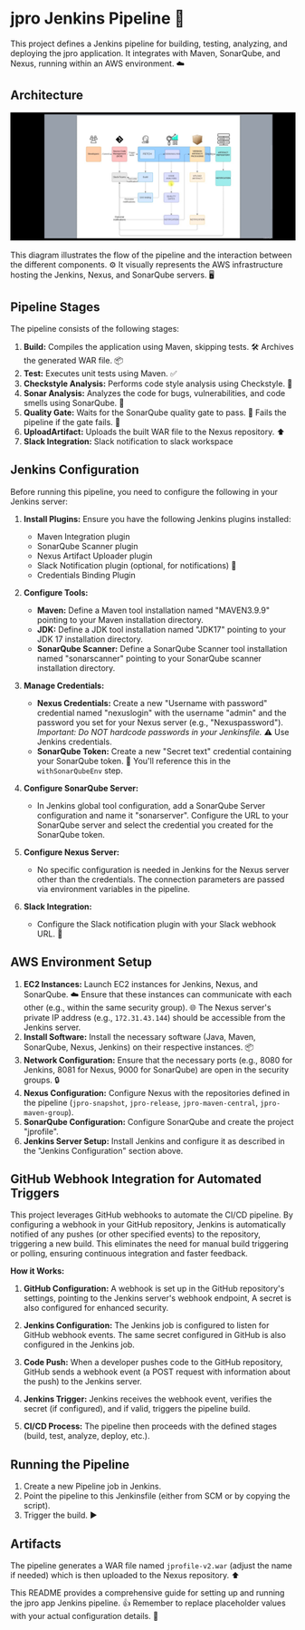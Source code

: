 # jpro Jenkins Pipeline 🚀

This project defines a Jenkins pipeline for building, testing, analyzing, and deploying the jpro application. It integrates with Maven, SonarQube, and Nexus, running within an AWS environment. ☁️

## Architecture

![Architecture Diagram](https://github.com/abdoelwaly/ci-jenkins-nexus-sonarq/blob/0573498c003e60985d94c182afa9b3dccffeb4b2/architectures/WhatsApp%20Image%202025-02-07%20at%2018.16.18_56b175b4.jpg) 

This diagram illustrates the flow of the pipeline and the interaction between the different components. ⚙️ It visually represents the AWS infrastructure hosting the Jenkins, Nexus, and SonarQube servers. 🖥️

## Pipeline Stages

The pipeline consists of the following stages:

1.  **Build:** Compiles the application using Maven, skipping tests. 🛠️ Archives the generated WAR file. 📦
2.  **Test:** Executes unit tests using Maven. ✅
3.  **Checkstyle Analysis:** Performs code style analysis using Checkstyle. 🧐
4.  **Sonar Analysis:** Analyzes the code for bugs, vulnerabilities, and code smells using SonarQube. 🐞
5.  **Quality Gate:** Waits for the SonarQube quality gate to pass. 🚦 Fails the pipeline if the gate fails. 🛑
6.  **UploadArtifact:** Uploads the built WAR file to the Nexus repository. ⬆️
7.  **Slack Integration:** Slack notification to slack workspace

## Jenkins Configuration

Before running this pipeline, you need to configure the following in your Jenkins server:

1.  **Install Plugins:** Ensure you have the following Jenkins plugins installed:
    *   Maven Integration plugin
    *   SonarQube Scanner plugin
    *   Nexus Artifact Uploader plugin
    *   Slack Notification plugin (optional, for notifications) 🔔
    *   Credentials Binding Plugin

2.  **Configure Tools:**
    *   **Maven:** Define a Maven tool installation named "MAVEN3.9.9" pointing to your Maven installation directory.
    *   **JDK:** Define a JDK tool installation named "JDK17" pointing to your JDK 17 installation directory.
    *   **SonarQube Scanner:** Define a SonarQube Scanner tool installation named "sonarscanner" pointing to your SonarQube scanner installation directory.

3.  **Manage Credentials:**
    *   **Nexus Credentials:** Create a new "Username with password" credential named "nexuslogin" with the username "admin" and the password you set for your Nexus server (e.g., "Nexuspassword"). *Important:  Do NOT hardcode passwords in your Jenkinsfile.* ⚠️ Use Jenkins credentials.
    *   **SonarQube Token:** Create a new "Secret text" credential containing your SonarQube token. 🔑 You'll reference this in the `withSonarQubeEnv` step.

4.  **Configure SonarQube Server:**
    *   In Jenkins global tool configuration, add a SonarQube Server configuration and name it "sonarserver". Configure the URL to your SonarQube server and select the credential you created for the SonarQube token.

5.  **Configure Nexus Server:**
    *   No specific configuration is needed in Jenkins for the Nexus server other than the credentials. The connection parameters are passed via environment variables in the pipeline.

6.  **Slack Integration:**
    *   Configure the Slack notification plugin with your Slack webhook URL. 💬

## AWS Environment Setup

1.  **EC2 Instances:** Launch EC2 instances for Jenkins, Nexus, and SonarQube. ☁️ Ensure that these instances can communicate with each other (e.g., within the same security group). 🌐 The Nexus server's private IP address (e.g., `172.31.43.144`) should be accessible from the Jenkins server.
2.  **Install Software:** Install the necessary software (Java, Maven, SonarQube, Nexus, Jenkins) on their respective instances. 📦
3.  **Network Configuration:** Ensure that the necessary ports (e.g., 8080 for Jenkins, 8081 for Nexus, 9000 for SonarQube) are open in the security groups. 🔒
4.  **Nexus Configuration:** Configure Nexus with the repositories defined in the pipeline (`jpro-snapshot`, `jpro-release`, `jpro-maven-central`, `jpro-maven-group`).
5.  **SonarQube Configuration:** Configure SonarQube and create the project "jprofile".
6.  **Jenkins Server Setup:**  Install Jenkins and configure it as described in the "Jenkins Configuration" section above.

## GitHub Webhook Integration for Automated Triggers

This project leverages GitHub webhooks to automate the CI/CD pipeline.  By configuring a webhook in your GitHub repository, Jenkins is automatically notified of any pushes (or other specified events) to the repository, triggering a new build. This eliminates the need for manual build triggering or polling, ensuring continuous integration and faster feedback.

**How it Works:**

1.  **GitHub Configuration:** A webhook is set up in the GitHub repository's settings, pointing to the Jenkins server's webhook endpoint, A secret is also configured for enhanced security.

2.  **Jenkins Configuration:** The Jenkins job is configured to listen for GitHub webhook events.  The same secret configured in GitHub is also configured in the Jenkins job.

3.  **Code Push:** When a developer pushes code to the GitHub repository, GitHub sends a webhook event (a POST request with information about the push) to the Jenkins server.

4.  **Jenkins Trigger:** Jenkins receives the webhook event, verifies the secret (if configured), and if valid, triggers the pipeline build.

5.  **CI/CD Process:** The pipeline then proceeds with the defined stages (build, test, analyze, deploy, etc.).

## Running the Pipeline

1.  Create a new Pipeline job in Jenkins.
2.  Point the pipeline to this Jenkinsfile (either from SCM or by copying the script).
3.  Trigger the build. ▶️


## Artifacts

The pipeline generates a WAR file named `jprofile-v2.war` (adjust the name if needed) which is then uploaded to the Nexus repository. ⬆️

This README provides a comprehensive guide for setting up and running the jpro app Jenkins pipeline. 👍 Remember to replace placeholder values with your actual configuration details. 📌
